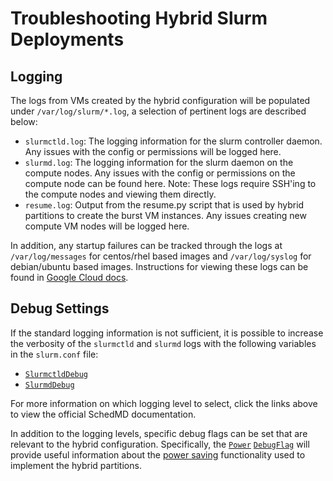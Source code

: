 # Troubleshooting Hybrid Slurm Deployments

## Logging
The logs from VMs created by the hybrid configuration will be populated under
`/var/log/slurm/*.log`, a selection of pertinent logs are described below:

* `slurmctld.log`: The logging information for the slurm controller daemon. Any
  issues with the config or permissions will be logged here.
* `slurmd.log`: The logging information for the slurm daemon on the compute
  nodes. Any issues with the config or permissions on the compute node can be
  found here. Note: These logs require SSH'ing to the compute nodes and viewing
  them directly.
* `resume.log`: Output from the resume.py script that is used by hybrid
  partitions to create the burst VM instances. Any issues creating new compute
  VM nodes will be logged here.

In addition, any startup failures can be tracked through the logs at
`/var/log/messages` for centos/rhel based images and `/var/log/syslog` for
debian/ubuntu based images. Instructions for viewing these logs can be found in
[Google Cloud docs][view-ss-output].

[view-ss-output]: https://cloud.google.com/compute/docs/instances/startup-scripts/linux#viewing-output

## Debug Settings

If the standard logging information is not sufficient, it is possible to
increase the verbosity of the `slurmctld` and `slurmd` logs with the following
variables in the `slurm.conf` file:

* [`SlurmctldDebug`](https://slurm.schedmd.com/slurm.conf.html#OPT_SlurmctldDebug)
* [`SlurmdDebug`](https://slurm.schedmd.com/slurm.conf.html#OPT_SlurmdDebug)

For more information on which logging level to select, click the links above to
view the official SchedMD documentation.

In addition to the logging levels, specific debug flags can be set that are
relevant to the hybrid configuration. Specifically, the [`Power`][powerflag]
[`DebugFlag`][flags] will provide useful information about the
[power saving][powersaving] functionality used to implement the hybrid
partitions.

[powerflag]: https://slurm.schedmd.com/slurm.conf.html#OPT_Power
[flags]: https://slurm.schedmd.com/slurm.conf.html#OPT_DebugFlags
[powersaving]: https://slurm.schedmd.com/power_save.html
